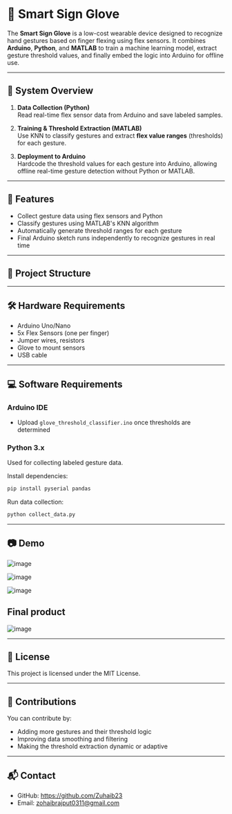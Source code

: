 
# 🧤 Smart Sign Glove

The **Smart Sign Glove** is a low-cost wearable device designed to recognize hand gestures based on finger flexing using flex sensors. It combines **Arduino**, **Python**, and **MATLAB** to train a machine learning model, extract gesture threshold values, and finally embed the logic into Arduino for offline use.

---

## 🧠 System Overview

1. **Data Collection (Python)**  
   Read real-time flex sensor data from Arduino and save labeled samples.

2. **Training & Threshold Extraction (MATLAB)**  
   Use KNN to classify gestures and extract **flex value ranges** (thresholds) for each gesture.

3. **Deployment to Arduino**  
   Hardcode the threshold values for each gesture into Arduino, allowing offline real-time gesture detection without Python or MATLAB.

---

## 🔧 Features

- Collect gesture data using flex sensors and Python
- Classify gestures using MATLAB's KNN algorithm
- Automatically generate threshold ranges for each gesture
- Final Arduino sketch runs independently to recognize gestures in real time

---

## 📁 Project Structure





---

## 🛠 Hardware Requirements

- Arduino Uno/Nano
- 5x Flex Sensors (one per finger)
- Jumper wires, resistors
- Glove to mount sensors
- USB cable

---

## 💻 Software Requirements

### Arduino IDE
- Upload `glove_threshold_classifier.ino` once thresholds are determined

### Python 3.x
Used for collecting labeled gesture data.

Install dependencies:
```bash
pip install pyserial pandas
````

Run data collection:

```bash
python collect_data.py
```


---





## 📷 Demo 
![image](https://github.com/user-attachments/assets/07e06436-642c-4cec-b93b-1ffc320ebee3)

![image](https://github.com/user-attachments/assets/3ec2ba3a-0198-4a58-ac19-122d6f22e722)

![image](https://github.com/user-attachments/assets/ffdd6796-aef1-497c-8c4b-9812920eea77)


## Final product 
![image](https://github.com/user-attachments/assets/72c19680-93cc-4f07-843f-1d23861cd56d)


> 

---

## 📄 License

This project is licensed under the MIT License.

---

## 🙌 Contributions

You can contribute by:

* Adding more gestures and their threshold logic
* Improving data smoothing and filtering
* Making the threshold extraction dynamic or adaptive

---

## 📬 Contact

* GitHub: https://github.com/Zuhaib23
* Email: zohaibrajput0311@gmail.com

```


